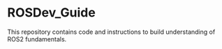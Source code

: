 # ROSDev_Guide
This repository contains code and instructions to build understanding of ROS2 fundamentals.
